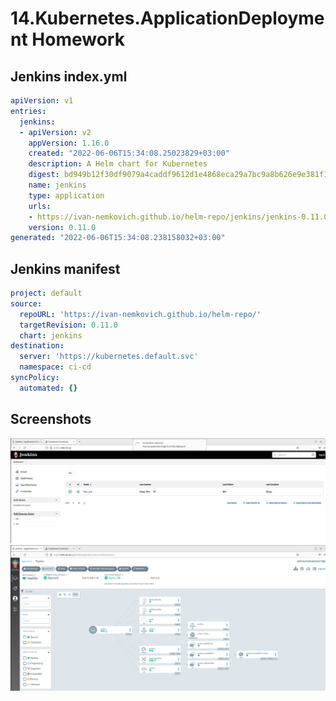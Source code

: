 # 14.Kubernetes.ApplicationDeployment Homework

## Jenkins index.yml
``` yml
apiVersion: v1
entries:
  jenkins:
  - apiVersion: v2
    appVersion: 1.16.0
    created: "2022-06-06T15:34:08.25023829+03:00"
    description: A Helm chart for Kubernetes
    digest: bd949b12f30df9079a4caddf9612d1e4868eca29a7bc9a8b626e9e381f1f8af0
    name: jenkins
    type: application
    urls:
    - https://ivan-nemkovich.github.io/helm-repo/jenkins/jenkins-0.11.0.tgz
    version: 0.11.0
generated: "2022-06-06T15:34:08.238158032+03:00"
```

## Jenkins manifest
``` yml
project: default
source:
  repoURL: 'https://ivan-nemkovich.github.io/helm-repo/'
  targetRevision: 0.11.0
  chart: jenkins
destination:
  server: 'https://kubernetes.default.svc'
  namespace: ci-cd
syncPolicy:
  automated: {}
```

## Screenshots
![jenkins](jenkins.png)
![argocd](argocd.png)
